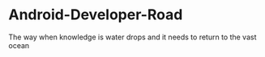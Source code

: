 # Android-Developer-Road
The way when knowledge is water drops and it needs to return to the vast ocean
